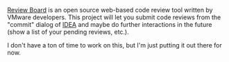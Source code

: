 [Review Board](http://www.review-board.org/) is an open source web-based code review tool written by VMware developers.  This project will let you submit code reviews from the "commit" dialog of [IDEA](http://www.jetbrains.com/idea/) and maybe do further interactions in the future (show a list of your pending reviews, etc.).

I don't have a ton of time to work on this, but I'm just putting it out there for now.